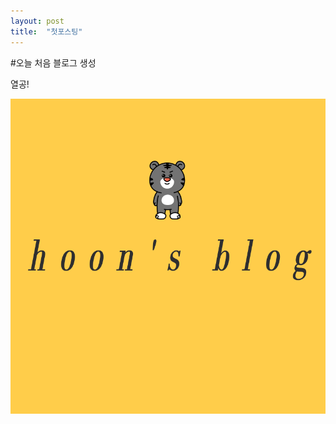 ```yaml
---
layout: post
title:  "첫포스팅"
---
```


#오늘 처음 블로그 생성

열공!

![yhoons](../images/2022-03-27-first/yhoons.png)
